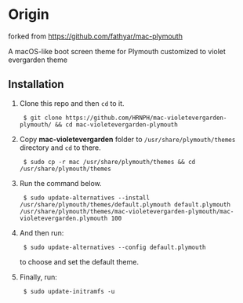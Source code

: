 # Origin
forked from https://github.com/fathyar/mac-plymouth

A macOS-like boot screen theme for Plymouth
customized to violet evergarden theme

## Installation

1. Clone this repo and then `cd` to it.

        $ git clone https://github.com/HRNPH/mac-violetevergarden-plymouth/ && cd mac-violetevergarden-plymouth
        
2. Copy **mac-violetevergarden** folder to `/usr/share/plymouth/themes` directory and `cd` to there.

        $ sudo cp -r mac /usr/share/plymouth/themes && cd /usr/share/plymouth/themes

3. Run the command below.
        
        $ sudo update-alternatives --install /usr/share/plymouth/themes/default.plymouth default.plymouth /usr/share/plymouth/themes/mac-violetevergarden-plymouth/mac-violetevergarden.plymouth 100
        
4. And then run:
        
        $ sudo update-alternatives --config default.plymouth
        
   to choose and set the default theme.

5. Finally, run:
        
        $ sudo update-initramfs -u


